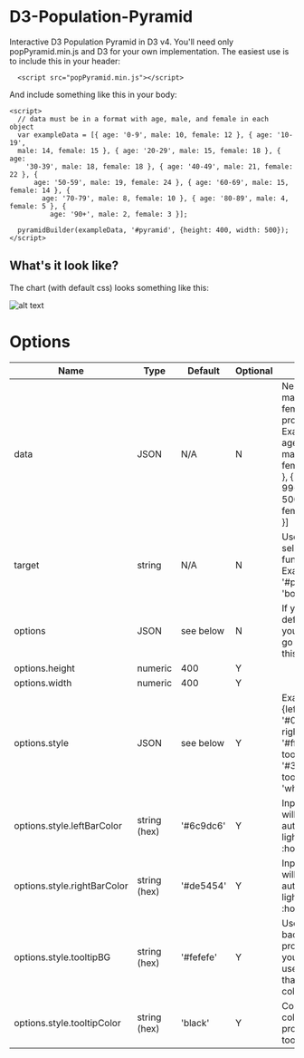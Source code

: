 # D3-Population-Pyramid
Interactive D3 Population Pyramid in D3 v4. You'll need only popPyramid.min.js and D3 for your own implementation. The easiest use is to include this in your header:

`  <script src="popPyramid.min.js"></script>`

And include something like this in your body:

```
<script>
  // data must be in a format with age, male, and female in each object
  var exampleData = [{ age: '0-9', male: 10, female: 12 }, { age: '10-19',
  male: 14, female: 15 }, { age: '20-29', male: 15, female: 18 }, { age:
    '30-39', male: 18, female: 18 }, { age: '40-49', male: 21, female: 22 }, {
      age: '50-59', male: 19, female: 24 }, { age: '60-69', male: 15, female: 14 }, {
        age: '70-79', male: 8, female: 10 }, { age: '80-89', male: 4, female: 5 }, {
          age: '90+', male: 2, female: 3 }];

  pyramidBuilder(exampleData, '#pyramid', {height: 400, width: 500});
</script>
  ```

## What's it look like?
The chart (with default css) looks something like this:

![alt text](https://raw.github.com/doylek/D3-Population-Pyramid/screenshot/screenshot.png "example screenshot")


# Options

| Name | Type | Default| Optional |   Notes  |
|------|------|--------|----------|----------|
| data | JSON | N/A | N           | Needs age, male, and female properties. <br /> Example: [{ age: '0-50', male: 4500, female: 4500 }, { age: '51-99+',male: 5000, female: 5000 }]|
| target | string | N/A | N       | Uses D3's select() function. Examples: '#pyramid', 'body' |
| options | JSON | see below | N | If you want all defaults, you'll need to go with {} for this var |
| options.height | numeric | 400 | Y      |          |
| options.width |  numeric  | 400 | Y     |           |
| options.style | JSON    | see below | Y | Example: {leftBarColor: '#00ffaa', rightBarColor: '#ffaa00', tooltipBG: '#333', tooltipColor: 'white'} |
| options.style.leftBarColor | string (hex) | '#6c9dc6' | Y | Input color will be automatically lightened for :hover css |
| options.style.rightBarColor | string (hex) | '#de5454' | Y  | Input color will be automatically lightened for :hover css|
| options.style.tooltipBG |   string (hex) | '#fefefe' | Y  | Uses CSS background property, so you could use more than just a color value. |
| options.style.tooltipColor |   string (hex) | 'black' | Y  |  Controls CSS color property for tooltip  |
